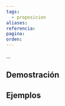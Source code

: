 ```yaml
---
tags:
  - proposicion
aliases: 
referencia: 
pagina: 
orden:
---
```

...

## Demostración

## Ejemplos
